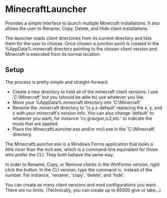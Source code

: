 MinecraftLauncher
=================

Provides a simple interface to launch multiple Minecraft installations. It also allows the user to Rename, Copy, Delete, and Hide client installations.

The launcher reads client directories from its current directory and lists them for the user to choose. Once chosen a junction point is created in the %AppData%\.minecraft directory pointing to the chosen client version and Minecraft is executed from its normal location.

Setup
-----
The process is pretty simple and straight-forward.

* Create a new directory to hold all of the minecraft client versions. I use 'C:\Minecraft' but you (should be able to) use whatever you like.
* Move your %AppData%\.minecraft directory into 'C:\Minecraft'
* Rename the .minecraft directory to '\x.y.z-default' replacing the x, y, and z with your minecraft's version info. You can also change 'default' to whatever you want, for instance 'cc,gravgun,ic2,etc.' to indicate the mods that are applied.
* Place the MinecraftLauncher.exe and/or mcli.exe in the 'C:\Minecraft' directory.

The MinecraftLauncher.exe is a Windows Forms application that looks a little nicer than the mcli.exe, which is a command-line equivalent for those who prefer the CLI. They both behave the same way.

In order to Rename, Copy, or Remove clients in the WinForms version, right click the button. In the CLI version, type the command in, instead of the number. For instance, 'rename', 'copy', 'delete', and 'hide'.

You can create as many client versions and mod configurations you want. There are no limits. (Technically, you can create up to 65000 give or take...)

